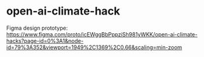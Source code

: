 # open-ai-climate-hack

Figma design prototype: 
https://www.figma.com/proto/icEWggBbPppziSh981yWKK/open-ai-climate-hacks?page-id=0%3A1&node-id=79%3A352&viewport=1949%2C1369%2C0.66&scaling=min-zoom
